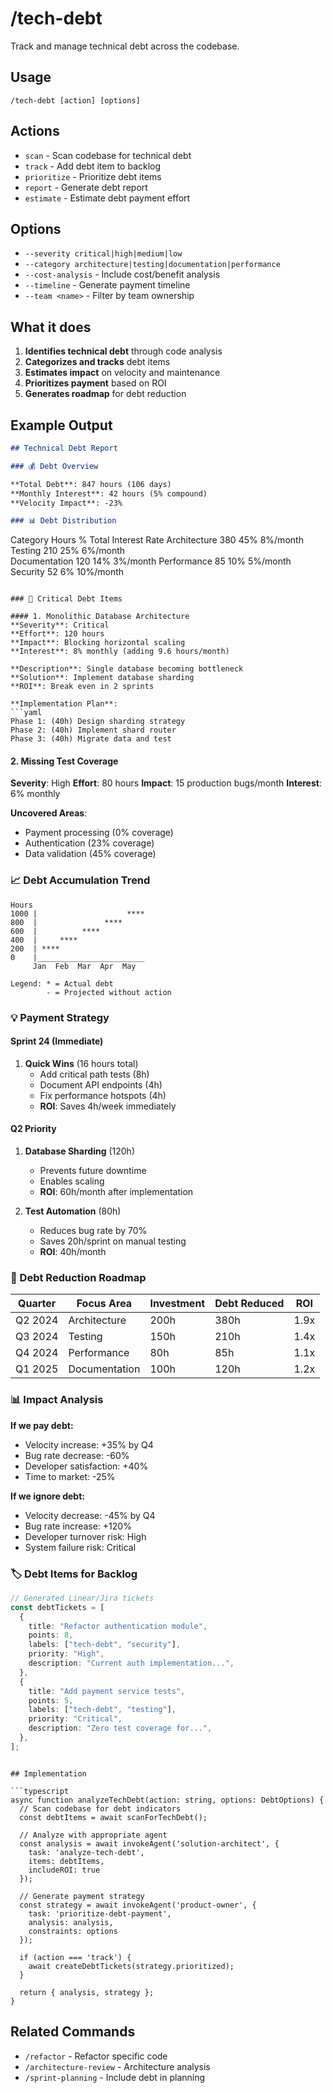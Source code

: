 # /tech-debt

Track and manage technical debt across the codebase.

## Usage

```
/tech-debt [action] [options]
```

## Actions

- `scan` - Scan codebase for technical debt
- `track` - Add debt item to backlog
- `prioritize` - Prioritize debt items
- `report` - Generate debt report
- `estimate` - Estimate debt payment effort

## Options

- `--severity critical|high|medium|low`
- `--category architecture|testing|documentation|performance`
- `--cost-analysis` - Include cost/benefit analysis
- `--timeline` - Generate payment timeline
- `--team <name>` - Filter by team ownership

## What it does

1. **Identifies technical debt** through code analysis
2. **Categorizes and tracks** debt items
3. **Estimates impact** on velocity and maintenance
4. **Prioritizes payment** based on ROI
5. **Generates roadmap** for debt reduction

## Example Output

```markdown
## Technical Debt Report

### 💰 Debt Overview

**Total Debt**: 847 hours (106 days)
**Monthly Interest**: 42 hours (5% compound)
**Velocity Impact**: -23%

### 📊 Debt Distribution
```

Category Hours % Total Interest Rate
Architecture 380 45% 8%/month
Testing 210 25% 6%/month  
Documentation 120 14% 3%/month
Performance 85 10% 5%/month
Security 52 6% 10%/month

````

### 🔴 Critical Debt Items

#### 1. Monolithic Database Architecture
**Severity**: Critical
**Effort**: 120 hours
**Impact**: Blocking horizontal scaling
**Interest**: 8% monthly (adding 9.6 hours/month)

**Description**: Single database becoming bottleneck
**Solution**: Implement database sharding
**ROI**: Break even in 2 sprints

**Implementation Plan**:
```yaml
Phase 1: (40h) Design sharding strategy
Phase 2: (40h) Implement shard router
Phase 3: (40h) Migrate data and test
````

#### 2. Missing Test Coverage

**Severity**: High
**Effort**: 80 hours
**Impact**: 15 production bugs/month
**Interest**: 6% monthly

**Uncovered Areas**:

- Payment processing (0% coverage)
- Authentication (23% coverage)
- Data validation (45% coverage)

### 📈 Debt Accumulation Trend

```
Hours
1000 |                    ****
800  |               ****
600  |          ****
400  |     ****
200  | ****
0    |________________________
     Jan  Feb  Mar  Apr  May

Legend: * = Actual debt
        - = Projected without action
```

### 💡 Payment Strategy

#### Sprint 24 (Immediate)

1. **Quick Wins** (16 hours total)
   - Add critical path tests (8h)
   - Document API endpoints (4h)
   - Fix performance hotspots (4h)
   - **ROI**: Saves 4h/week immediately

#### Q2 Priority

1. **Database Sharding** (120h)

   - Prevents future downtime
   - Enables scaling
   - **ROI**: 60h/month after implementation

2. **Test Automation** (80h)
   - Reduces bug rate by 70%
   - Saves 20h/sprint on manual testing
   - **ROI**: 40h/month

### 🎯 Debt Reduction Roadmap

| Quarter | Focus Area    | Investment | Debt Reduced | ROI  |
| ------- | ------------- | ---------- | ------------ | ---- |
| Q2 2024 | Architecture  | 200h       | 380h         | 1.9x |
| Q3 2024 | Testing       | 150h       | 210h         | 1.4x |
| Q4 2024 | Performance   | 80h        | 85h          | 1.1x |
| Q1 2025 | Documentation | 100h       | 120h         | 1.2x |

### 📊 Impact Analysis

**If we pay debt:**

- Velocity increase: +35% by Q4
- Bug rate decrease: -60%
- Developer satisfaction: +40%
- Time to market: -25%

**If we ignore debt:**

- Velocity decrease: -45% by Q4
- Bug rate increase: +120%
- Developer turnover risk: High
- System failure risk: Critical

### 🏷️ Debt Items for Backlog

```typescript
// Generated Linear/Jira tickets
const debtTickets = [
  {
    title: "Refactor authentication module",
    points: 8,
    labels: ["tech-debt", "security"],
    priority: "High",
    description: "Current auth implementation...",
  },
  {
    title: "Add payment service tests",
    points: 5,
    labels: ["tech-debt", "testing"],
    priority: "Critical",
    description: "Zero test coverage for...",
  },
];
```

````

## Implementation

```typescript
async function analyzeTechDebt(action: string, options: DebtOptions) {
  // Scan codebase for debt indicators
  const debtItems = await scanForTechDebt();

  // Analyze with appropriate agent
  const analysis = await invokeAgent('solution-architect', {
    task: 'analyze-tech-debt',
    items: debtItems,
    includeROI: true
  });

  // Generate payment strategy
  const strategy = await invokeAgent('product-owner', {
    task: 'prioritize-debt-payment',
    analysis: analysis,
    constraints: options
  });

  if (action === 'track') {
    await createDebtTickets(strategy.prioritized);
  }

  return { analysis, strategy };
}
````

## Related Commands

- `/refactor` - Refactor specific code
- `/architecture-review` - Architecture analysis
- `/sprint-planning` - Include debt in planning
